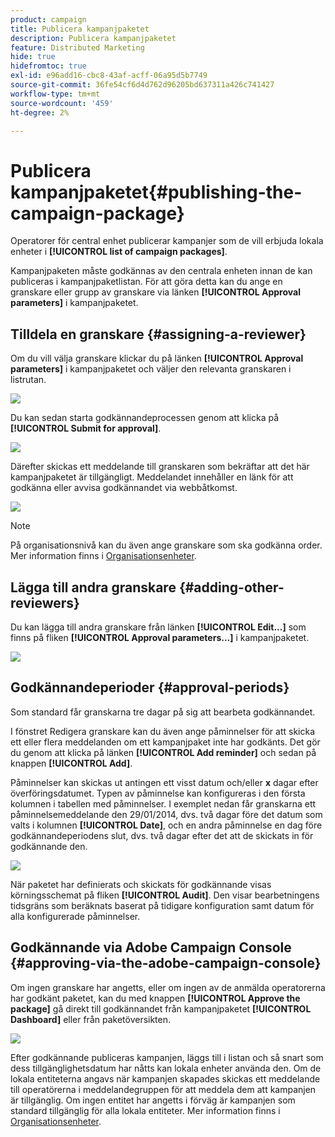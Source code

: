 ```yaml
---
product: campaign
title: Publicera kampanjpaketet
description: Publicera kampanjpaketet
feature: Distributed Marketing
hide: true
hidefromtoc: true
exl-id: e96add16-cbc8-43af-acff-06a95d5b7749
source-git-commit: 36fe54cf6d4d762d96205bd637311a426c741427
workflow-type: tm+mt
source-wordcount: '459'
ht-degree: 2%

---
```


# Publicera kampanjpaketet{#publishing-the-campaign-package}



Operatorer för central enhet publicerar kampanjer som de vill erbjuda lokala enheter i **[!UICONTROL list of campaign packages]**.

Kampanjpaketen måste godkännas av den centrala enheten innan de kan publiceras i kampanjpaketlistan. För att göra detta kan du ange en granskare eller grupp av granskare via länken **[!UICONTROL Approval parameters]** i kampanjpaketet.

## Tilldela en granskare {#assigning-a-reviewer}

Om du vill välja granskare klickar du på länken **[!UICONTROL Approval parameters]** i kampanjpaketet och väljer den relevanta granskaren i listrutan.

![](assets/s_advuser_mkg_dist_define_valid.png)

Du kan sedan starta godkännandeprocessen genom att klicka på **[!UICONTROL Submit for approval]**.

![](assets/s_advuser_mkg_dist_valid_process.png)

Därefter skickas ett meddelande till granskaren som bekräftar att det här kampanjpaketet är tillgängligt. Meddelandet innehåller en länk för att godkänna eller avvisa godkännandet via webbåtkomst.

![](assets/s_advuser_mkg_dist_valid_process1.png)

>[!NOTE]
>
>På organisationsnivå kan du även ange granskare som ska godkänna order. Mer information finns i [Organisationsenheter](about-distributed-marketing.md#organizational-entities).

## Lägga till andra granskare {#adding-other-reviewers}

Du kan lägga till andra granskare från länken **[!UICONTROL Edit...]** som finns på fliken **[!UICONTROL Approval parameters...]** i kampanjpaketet.

![](assets/s_advuser_mkg_dist_select_op_valid.png)

## Godkännandeperioder {#approval-periods}

Som standard får granskarna tre dagar på sig att bearbeta godkännandet.

I fönstret Redigera granskare kan du även ange påminnelser för att skicka ett eller flera meddelanden om ett kampanjpaket inte har godkänts. Det gör du genom att klicka på länken **[!UICONTROL Add reminder]** och sedan på knappen **[!UICONTROL Add]**.

Påminnelser kan skickas ut antingen ett visst datum och/eller **x** dagar efter överföringsdatumet. Typen av påminnelse kan konfigureras i den första kolumnen i tabellen med påminnelser. I exemplet nedan får granskarna ett påminnelsemeddelande den 29/01/2014, dvs. två dagar före det datum som valts i kolumnen **[!UICONTROL Date]**, och en andra påminnelse en dag före godkännandeperiodens slut, dvs. två dagar efter det att de skickats in för godkännande den.

![](assets/s_advuser_mkg_dist_reminder_planning.png)

När paketet har definierats och skickats för godkännande visas körningsschemat på fliken **[!UICONTROL Audit]**. Den visar bearbetningens tidsgräns som beräknats baserat på tidigare konfiguration samt datum för alla konfigurerade påminnelser.

## Godkännande via Adobe Campaign Console {#approving-via-the-adobe-campaign-console}

Om ingen granskare har angetts, eller om ingen av de anmälda operatorerna har godkänt paketet, kan du med knappen **[!UICONTROL Approve the package]** gå direkt till godkännandet från kampanjpaketet **[!UICONTROL Dashboard]** eller från paketöversikten.

![](assets/s_advuser_mkg_dist_valid_button.png)

Efter godkännande publiceras kampanjen, läggs till i listan och så snart som dess tillgänglighetsdatum har nåtts kan lokala enheter använda den. Om de lokala entiteterna angavs när kampanjen skapades skickas ett meddelande till operatörerna i meddelandegruppen för att meddela dem att kampanjen är tillgänglig. Om ingen entitet har angetts i förväg är kampanjen som standard tillgänglig för alla lokala entiteter. Mer information finns i [Organisationsenheter](about-distributed-marketing.md#organizational-entities).
